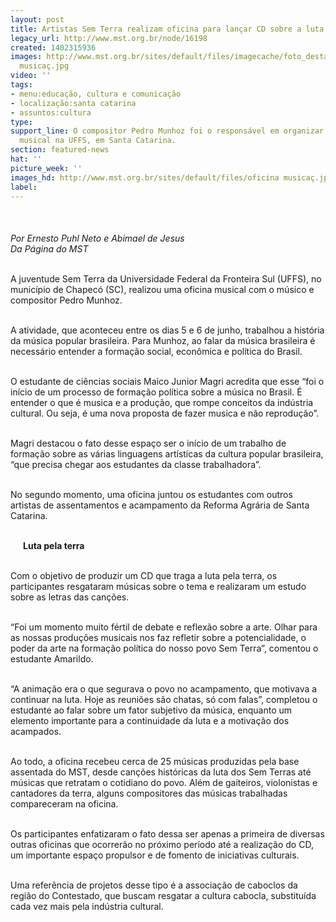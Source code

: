 ```yaml
---
layout: post
title: Artistas Sem Terra realizam oficina para lançar CD sobre a luta pela terra
legacy_url: http://www.mst.org.br/node/16198
created: 1402315936
images: http://www.mst.org.br/sites/default/files/imagecache/foto_destaque/oficina
  musicaç.jpg
video: ''
tags:
- menu:educação, cultura e comunicação
- localização:santa catarina
- assuntos:cultura
type: 
support_line: O compositor Pedro Munhoz foi o responsável em organizar uma oficina
  musical na UFFS, em Santa Catarina.
section: featured-news
hat: ''
picture_week: ''
images_hd: http://www.mst.org.br/sites/default/files/oficina musicaç.jpg
label: 
---
```

<p><img style="margin: 10px;" src="http://www.mst.org.br/sites/default/files/oficina%20musica%C3%A7.jpg" alt="">&nbsp;&nbsp;</p><p><em>Por Ernesto Puhl Neto e&nbsp;Abimael de Jesus<br>Da Página do MST</em></p><p><br>A juventude Sem Terra da Universidade Federal da Fronteira Sul (UFFS), no município de Chapecó (SC), realizou uma oficina musical com o músico e compositor Pedro Munhoz.</p><p><br>A atividade, que aconteceu entre os dias 5 e 6 de junho, trabalhou a história da música popular brasileira. Para Munhoz, ao falar da música brasileira é necessário entender a formação social, econômica e política do Brasil.&nbsp;</p><p><br>O estudante de ciências sociais Maico Junior Magri acredita que esse “foi o início de um processo de formação política sobre a música no Brasil. É entender o que é musica e a produção, que rompe conceitos da indústria cultural. Ou seja, é uma nova proposta de fazer musica e não reprodução”.&nbsp;</p><p><br>Magri destacou o fato desse espaço ser o início de um trabalho de formação sobre as várias linguagens artísticas da cultura popular brasileira, “que precisa chegar aos estudantes da classe trabalhadora”. &nbsp;&nbsp;</p><p><br>No segundo momento, uma oficina juntou os estudantes com outros artistas de assentamentos e acampamento da Reforma Agrária de Santa Catarina.&nbsp;</p><p><br><img style="margin: 10px; float: left;" src="http://www.mst.org.br/sites/default/files/oficina.JPG" alt=""><strong>Luta pela terra</strong></p><p><br>Com o objetivo de produzir um CD que traga a luta pela terra, os participantes resgataram músicas sobre o tema e realizaram um estudo sobre as letras das canções.</p><p><br>“Foi um momento muito fértil de debate e reflexão sobre a arte. Olhar para as nossas produções musicais nos faz refletir sobre a potencialidade, o poder da arte na formação política do nosso povo Sem Terra”, comentou o estudante Amarildo.</p><p><br>“A animação era o que segurava o povo no acampamento, que motivava a continuar na luta. Hoje as reuniões são chatas, só com falas”, completou o estudante ao falar sobre um fator subjetivo da música, enquanto um elemento importante para a continuidade da luta e a motivação dos acampados.</p><p><br>Ao todo, a oficina recebeu cerca de 25 músicas produzidas pela base assentada do MST, desde canções históricas da luta dos Sem Terras até músicas que retratam o cotidiano do povo. Além de gaiteiros, violonistas e cantadores da terra, alguns compositores das músicas trabalhadas compareceram na oficina.</p><p><br>Os participantes enfatizaram o fato dessa ser apenas a primeira de diversas outras oficinas que ocorrerão no próximo período até a realização do CD, um importante espaço propulsor e de fomento de iniciativas culturais.</p><p><br>Uma referência de projetos desse tipo é a associação de caboclos da região do Contestado, que buscam resgatar a cultura cabocla, substituída cada vez mais pela indústria cultural.</p>
